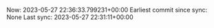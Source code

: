 Now: 2023-05-27 22:36:33.799231+00:00 Earliest commit since sync: None Last sync: 2023-05-27 22:31:11+00:00
